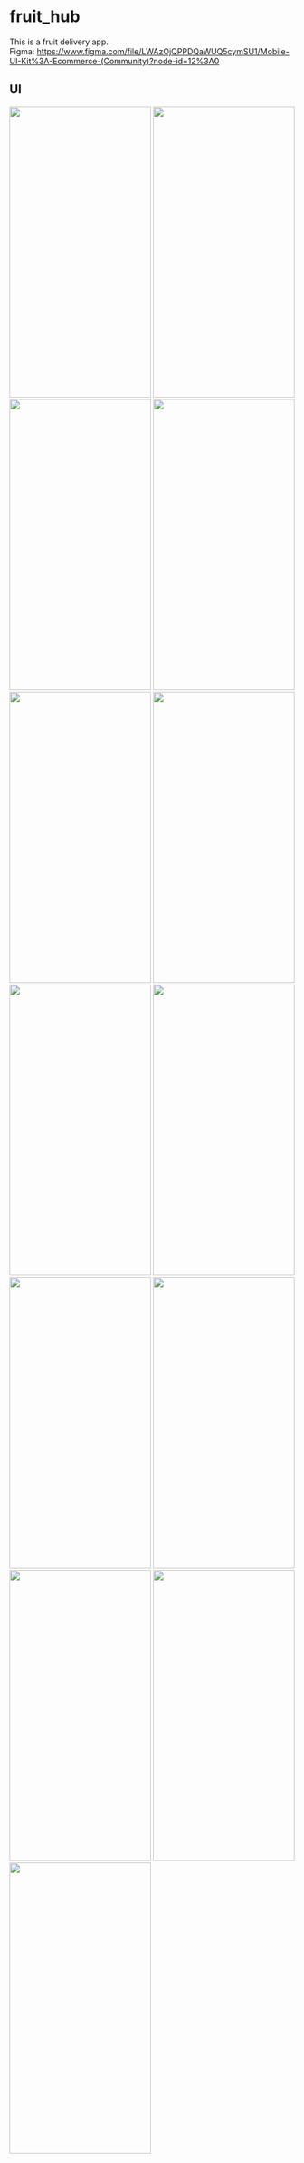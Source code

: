 # fruit_hub

This is a fruit delivery app.<br>
Figma: https://www.figma.com/file/LWAzOjQPPDQaWUQ5cymSU1/Mobile-UI-Kit%3A-Ecommerce-(Community)?node-id=12%3A0

## UI
<div>
<img src="https://user-images.githubusercontent.com/93490214/154552131-4c5cc878-e84e-4e06-b8c3-83fa9ac1f10b.jpg" width="250" height="514"/>
<img src="https://user-images.githubusercontent.com/93490214/154552140-e082fe06-8295-4796-a7c8-127107db3ac1.jpg" width="250" height="514"/>
<img src="https://user-images.githubusercontent.com/93490214/154552184-a12bd79a-7ad8-4d31-a912-448881cf321c.jpg" width="250" height="514"/>
<img src="https://user-images.githubusercontent.com/93490214/154552189-fcfc2026-aed3-4cb3-ab31-0538633aeb6a.jpg" width="250" height="514"/>
<img src="https://user-images.githubusercontent.com/93490214/154552175-6882d37c-6998-4459-8c06-fbefa0558a9a.jpg" width="250" height="514"/>
<img src="https://user-images.githubusercontent.com/93490214/154552163-115e6613-96a7-4e1a-ba61-0e4ecb749689.jpg" width="250" height="514"/>
<img src="https://user-images.githubusercontent.com/93490214/154552155-d60aafff-e8e4-4087-9e0e-399adf92af70.jpg" width="250" height="514"/>
<img src="https://user-images.githubusercontent.com/93490214/154552137-c0e9d023-a42f-47d9-b13d-f645afaeb752.jpg" width="250" height="514"/>
<img src="https://user-images.githubusercontent.com/93490214/154552229-52beb43c-a70a-4bfd-b90d-050e0d4a4024.jpg" width="250" height="514"/>
<img src="https://user-images.githubusercontent.com/93490214/154552219-5f7324db-6655-4d9c-86e6-d7a043a0307f.jpg" width="250" height="514"/>
<img src="https://user-images.githubusercontent.com/93490214/154552210-d0bcec91-9380-40b3-bebe-95cc46163225.jpg" width="250" height="514"/>
<img src="https://user-images.githubusercontent.com/93490214/154552202-4139c765-c740-42f9-b402-acdc620c7bdf.jpg" width="250" height="514"/>
<img src="https://user-images.githubusercontent.com/93490214/154552124-a5b726ea-9cf3-4813-8a59-b7532c54cd8a.jpg" width="250" height="514"/>
</div>
